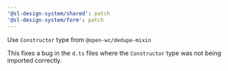 ```yaml
---
'@sl-design-system/shared': patch
'@sl-design-system/form': patch
---
```


Use `Constructor` type from `@open-wc/dedupe-mixin`

This fixes a bug in the `d.ts` files where the `Constructor` type was not being imported correctly.